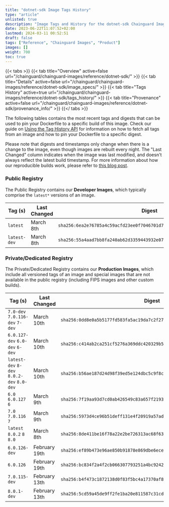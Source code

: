 ```yaml
---
title: "dotnet-sdk Image Tags History"
type: "article"
unlisted: true
description: "Image Tags and History for the dotnet-sdk Chainguard Image"
date: 2023-06-22T11:07:52+02:00
lastmod: 2024-03-11 00:52:51
draft: false
tags: ["Reference", "Chainguard Images", "Product"]
images: []
weight: 700
toc: true
---
```


{{< tabs >}}
{{< tab title="Overview" active=false url="/chainguard/chainguard-images/reference/dotnet-sdk/" >}}
{{< tab title="Details" active=false url="/chainguard/chainguard-images/reference/dotnet-sdk/image_specs/" >}}
{{< tab title="Tags History" active=true url="/chainguard/chainguard-images/reference/dotnet-sdk/tags_history/" >}}
{{< tab title="Provenance" active=false url="/chainguard/chainguard-images/reference/dotnet-sdk/provenance_info/" >}}
{{</ tabs >}}

The following tables contains the most recent tags and digests that can be used to pin your Dockerfile to a specific build of this image. Check our guide on [Using the Tag History API](/chainguard/chainguard-images/using-the-tag-history-api/) for information on how to fetch all tags from an image and how to pin your Dockerfile to a specific digest.

Please note that digests and timestamps only change when there is a change to the image, even though images are rebuilt every night. The "Last Changed" column indicates when the image was last modified, and doesn't always reflect the latest build timestamp. For more information about how our reproducible builds work, please refer to [this blog post](https://www.chainguard.dev/unchained/reproducing-chainguards-reproducible-image-builds).

### Public Registry
The Public Registry contains our **Developer Images**, which typically comprise the `latest*` versions of an image.

| Tag (s)       | Last Changed | Digest                                                                    |
|---------------|--------------|---------------------------------------------------------------------------|
|  `latest`     | March 8th    | `sha256:6ea2e76785a4c59acfd23ee0f7046701d7421d8736a95b69e384cf553ec1873b` |
|  `latest-dev` | March 8th    | `sha256:55a4aad7bb8fa240ab62d3359443932e07eff716ed7fe92920ab131ea355481a` |


### Private/Dedicated Registry
The Private/Dedicated Registry contains our **Production Images**, which include all versioned tags of an image and special images that are not available in the public registry (including FIPS images and other custom builds).

| Tag (s)                                     | Last Changed  | Digest                                                                    |
|---------------------------------------------|---------------|---------------------------------------------------------------------------|
|  `7.0-dev` `7.0.116-dev` `7-dev`            | March 10th    | `sha256:0dd8e0a5b5177fd583fa5ac19da7c2f276798dc0400c634e0e1b58ec255f9c82` |
|  `6.0.127-dev` `6.0-dev` `6-dev`            | March 10th    | `sha256:c414ab2ca251cf5276a369ddc420329b5a0ed7c503f9fc757d1a334fa7408efc` |
|  `latest-dev` `8-dev` `8.0.2-dev` `8.0-dev` | March 10th    | `sha256:b56ae187d24d98f39ed5e124dbc5c9f8cf45fa759efde611fbca3e6fdd82774c` |
|  `6.0` `6.0.127` `6`                        | March 9th     | `sha256:7f19aa93d7cd0ab426549c83a657f21937fef8a09a7617f1891a9f0d16bbb9a6` |
|  `7.0` `7.0.116` `7`                        | March 9th     | `sha256:5973d4ce96b51deff131e4f20919a57ad7e47324b3f17a4e9c02915c92e611db` |
|  `latest` `8.0.2` `8` `8.0`                 | March 8th     | `sha256:8de411be16f78a22e2be726313ac68f635b827a007ac86804dec90f90e29b2e0` |
|  `6.0.126-dev`                              | February 19th | `sha256:ef89b473e96ae850b91878e869dbe6ece299c1722980f21a7c73d443beef546d` |
|  `6.0.126`                                  | February 19th | `sha256:bc834f2a4f2cb066307793251a4bc9242a7a26d70eb46523ac8c29938bc6b1cd` |
|  `7.0.115-dev`                              | February 13th | `sha256:b4f473c1872138d0f83f5bc4a17370af8c22a5606488d3cc63f598eea4760876` |
|  `8.0.1-dev`                                | February 13th | `sha256:5cd59a45de9ff2fe1ba20e811587c31cd86e4742005343510d09a72c9cbbadb6` |

